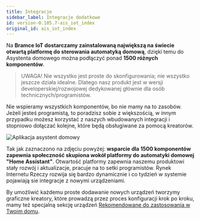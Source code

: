 ```yaml
---
title: Integracje
sidebar_label: Integracje dodatkowe
id: version-0.105.7-ais_iot_index
original_id: ais_iot_index
---
```


Na **Bramce IoT dostarczamy zainstalowaną największą na świecie otwartą platformę do sterowania automatyką domową**, dzięki temu do Asystenta domowego można podłączyć ponad **1500 różnych komponentów**.

> UWAGA! Nie wszystko jest proste do skonfigurowania; nie wszystko jeszcze działa idealne. Dlatego nasz produkt jest w wersji developerskiej/rozwojowej dedykowanej głównie dla osób technicznych/programistów.

Nie wspieramy wszystkich komponentów, bo nie mamy na to zasobów. Jeżeli jesteś programistą, to poradzisz sobie z większością, w innym przypadku możesz korzystać z naszych wbudowanych integracji i stopniowo dołączać kolejne, które będą obsługiwane za pomocą kreatorów.

![Aplikacja asystent domowy](/AIS-docs/img/en/iot/iot_hass.png)

Tak jak zaznaczono na zdjęciu powyżej: **wsparcie dla 1500 komponentów zapewnia społeczność skupiona wokół platformy do automatyki domowej "Home Assistant"**. Otwartość platformy zapewnia naszemu produktowi stały rozwój i aktualizacje, pracuje na to setki programistów. Rynek Internetu Rzeczy rozwija się bardzo dynamicznie i co tydzień w systemie pojawiają sie integracje z nowymi urządzeniami.

By umożliwić każdemu proste dodawanie nowych urządzeń tworzymy graficzne kreatory, które prowadzą przez proces konfiguracji krok po kroku, mamy też specjalną sekcję urządzeń [Rekomendowane do zastosowania w Twoim domu](/AIS-docs/docs/en/ais_iot_works_with.html).
